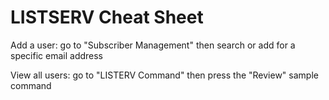 # LISTSERV Cheat Sheet

Add a user: go to "Subscriber Management" then search or add for a specific email address

View all users: go to "LISTERV Command" then press the "Review" sample command 
